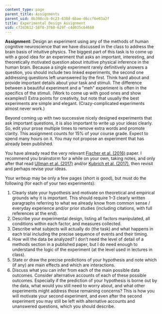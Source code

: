 ```yaml
---
content_type: page
parent_title: Assignments
parent_uid: 0b398ccb-0c23-638d-6bae-d6ccf6e03a2f
title: Experimental Design Assignment
uid: cf2d3612-58f0-3760-629f-c4d035c64660
---
```


**Assignment:** Design an experiment using any of the methods of human cognitive neuroscience that we have discussed in the class to address the brain basis of intuitive physics. The biggest part of this task is to come up with a good idea for an experiment that asks an important, interesting, and theoretically motivated question about intuitive physical inference in the human brain. Because a single experiment rarely definitively answers a question, you should include two linked experiments, the second one addressing questions left unanswered by the first. Think hard about and provide important details about your task and stimuli. The difference between a beautiful experiment and a "meh" experiment is often in the specifics of the stimuli. (Work to come up with good ones and show examples!) Extra points for creativity, but note that usually the best experiments are simple and elegant. (Crazy-complicated experiments almost never work.)

Beyond coming up with two successive nicely designed experiments that ask important questions, it is also important to write up your ideas clearly. So, edit your prose multiple times to remove extra words and promote clarity. This assignment counts for 15% of your course grade. Expect to spend many hours on it. You may not propose an experiment that has already been published.

You have already read the very relevant [Fischer et al. (2016)](https://doi.org/10.1073/pnas.1610344113) paper. I recommend you brainstorm for a while on your own, taking notes, and only after that read [Ullman et al. (2017)](https://doi.org/10.1016/j.tics.2017.05.012) and/or [Kubrich et al. (2017)](https://doi.org/10.1016/j.tics.2017.06.002), then revisit and perhaps revise your ideas.

Your writeup may be only a few pages (short is good), but must do the following (for each of your two experiments):

1.  Clearly state your hypothesis and motivate on theoretical and empirical grounds why it is important. This should require 1–3 clearly written paragraphs referring to what we already know from common sense / everyday experience and/or prior studies (including citations, with full references at the end).
2.  Describe your experimental design, listing all factors manipulated, all conditions within each factor, and measures collected.
3.  Describe what subjects will actually do (the task) and what happens in each trial including the precise sequence of events and their timing.
4.  How will the data be analyzed? I don’t need the level of detail of a methods section in a published paper, but I do need enough to understand the logic of the experiment (at the level used in lectures in class).
5.  State or draw the precise predictions of your hypothesis and note which (if any) are main effects and which are interactions.
6.  Discuss what you can infer from each of the main possible data outcomes. Consider alternative accounts of each of these possible outcomes. Especially if the prediction of your hypothesis is borne out by the data, what would you still need to worry about, and what other experiments might address those remaining concerns? This is how you will motivate your second experiment, and even after the second experiment you may still be left with alternative accounts and unanswered questions, which you should describe.